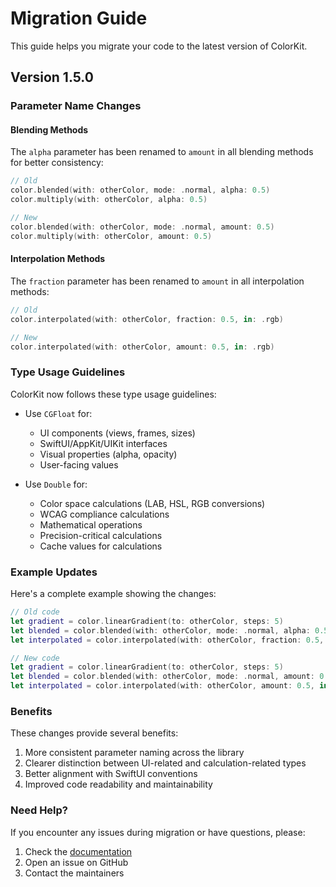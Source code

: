 # Migration Guide

This guide helps you migrate your code to the latest version of ColorKit.

## Version 1.5.0

### Parameter Name Changes

#### Blending Methods
The `alpha` parameter has been renamed to `amount` in all blending methods for better consistency:

```swift
// Old
color.blended(with: otherColor, mode: .normal, alpha: 0.5)
color.multiply(with: otherColor, alpha: 0.5)

// New
color.blended(with: otherColor, mode: .normal, amount: 0.5)
color.multiply(with: otherColor, amount: 0.5)
```

#### Interpolation Methods
The `fraction` parameter has been renamed to `amount` in all interpolation methods:

```swift
// Old
color.interpolated(with: otherColor, fraction: 0.5, in: .rgb)

// New
color.interpolated(with: otherColor, amount: 0.5, in: .rgb)
```

### Type Usage Guidelines

ColorKit now follows these type usage guidelines:

- Use `CGFloat` for:
  - UI components (views, frames, sizes)
  - SwiftUI/AppKit/UIKit interfaces
  - Visual properties (alpha, opacity)
  - User-facing values

- Use `Double` for:
  - Color space calculations (LAB, HSL, RGB conversions)
  - WCAG compliance calculations
  - Mathematical operations
  - Precision-critical calculations
  - Cache values for calculations

### Example Updates

Here's a complete example showing the changes:

```swift
// Old code
let gradient = color.linearGradient(to: otherColor, steps: 5)
let blended = color.blended(with: otherColor, mode: .normal, alpha: 0.5)
let interpolated = color.interpolated(with: otherColor, fraction: 0.5, in: .rgb)

// New code
let gradient = color.linearGradient(to: otherColor, steps: 5)
let blended = color.blended(with: otherColor, mode: .normal, amount: 0.5)
let interpolated = color.interpolated(with: otherColor, amount: 0.5, in: .rgb)
```

### Benefits

These changes provide several benefits:
1. More consistent parameter naming across the library
2. Clearer distinction between UI-related and calculation-related types
3. Better alignment with SwiftUI conventions
4. Improved code readability and maintainability

### Need Help?

If you encounter any issues during migration or have questions, please:
1. Check the [documentation](README.md)
2. Open an issue on GitHub
3. Contact the maintainers 